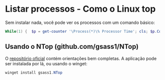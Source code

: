 # Listar processos - Como o Linux top

Sem instalar nada, você pode ver os processos com um comando básico:

```ps1
While(1) {  $p = get-counter '\Process(*)\% Processor Time'; cls; $p.CounterSamples | sort -des CookedValue | select -f 15 | ft -a}
```


## Usando o NTop (github.com/gsass1/NTop)

O [repositório oficial](https://www.github.com/gsass1/NTop) contém orientações bem completas.
A aplicação pode ser instalada por lá, ou usando o winget:

```ps1
winget install gsass1.NTop
```

